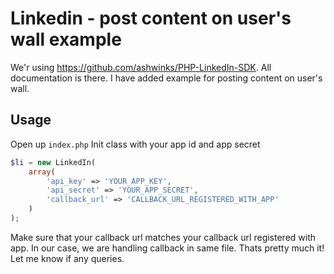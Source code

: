 # Linkedin - post content on user's wall example

We'r using https://github.com/ashwinks/PHP-LinkedIn-SDK. All documentation is there. I have added example for posting content on user's wall.

## Usage

Open up `index.php` Init class with your app id and app secret
```php
$li = new LinkedIn(
	array(
		'api_key' => 'YOUR_APP_KEY', 
		'api_secret' => 'YOUR_APP_SECRET', 
		'callback_url' => 'CALLBACK_URL_REGISTERED_WITH_APP'
	)
);
```	
Make sure that your callback url matches your callback url registered with app. In our case, we are handling callback in same file. Thats pretty much it! Let me know if any queries.
